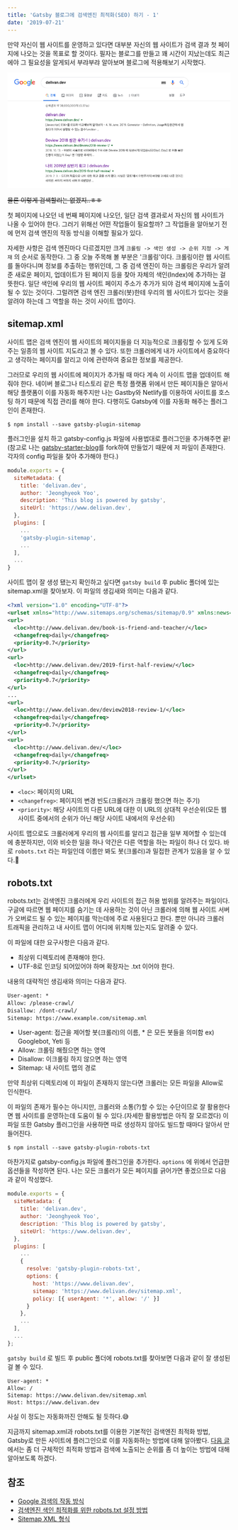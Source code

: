 ```yaml
---
title: 'Gatsby 블로그에 검색엔진 최적화(SEO) 하기 - 1'
date: '2019-07-21'
---
```


만약 자신이 웹 사이트를 운영하고 있다면 대부분 자신의 웹 사이트가 검색 결과 첫 페이지에 나오는 것을 목표로 할 것이다. 필자는 블로그를 만들고 꽤 시간이 지났는데도 최근에야 그 필요성을 알게되서 부랴부랴 알아보며 블로그에 적용해보기 시작했다.

<img src="./search-delivan.png" alt="Search delivan.dev"/>

~~물론 이렇게 검색할리는 없겠지..ㅎㅎ~~

첫 페이지에 나오던 네 번째 페이지에 나오던, 일단 검색 결과로서 자신의 웹 사이트가 나올 수 있어야 한다. 그러기 위해선 어떤 작업들이 필요할까? 그 작업들을 알아보기 전에 먼저 검색 엔진의 작동 방식을 이해할 필요가 있다. 

자세한 사항은 검색 엔진마다 다르겠지만 크게 `크롤링 -> 색인 생성 -> 순위 지정 -> 게재` 의 순서로 동작한다. 그 중 오늘 주목해 볼 부분은 '크롤링'이다. 크롤링이란 웹 사이트를 돌아다니며 정보를 추출하는 행위인데, 그 중 검색 엔진이 하는 크롤링은 우리가 알려준 새로운 페이지, 업데이트가 된 페이지 등을 찾아 자체의 색인(Index)에 추가하는 걸 뜻한다. 일단 색인에 우리의 웹 사이트 페이지 주소가 추가가 되야 검색 페이지에 노출이 될 수 있는 것이다. 그럴려면 검색 엔진 크롤러(봇)한테 우리의 웹 사이트가 있다는 것을 알려야 하는데 그 역할을 하는 것이 사이트 맵이다.

## sitemap.xml
사이트 맵은 검색 엔진이 웹 사이트의 페이지들을 더 지능적으로 크롤링할 수 있게 도와주는 일종의 웹 사이트 지도라고 볼 수 있다. 또한 크롤러에게 내가 사이트에서 중요하다고 생각하는 페이지를 알리고 이에 관련하여 중요한 정보를 제공한다.

그러므로 우리의 웹 사이트에 페이지가 추가될 때 마다 계속 이 사이트 맵을 업데이트 해줘야 한다. 네이버 블로그나 티스토리 같은 특정 플랫폼 위에서 만든 페이지들은 알아서 해당 플랫폼이 이를 자동화 해주지만 나는 Gastby와 Netlify를 이용하여 사이트를 호스팅 하기 때문에 직접 관리를 해야 한다. 다행히도 Gatsby에 이를 자동화 해주는 플러그인이 존재한다.

```shell
$ npm install --save gatsby-plugin-sitemap
```
플러그인을 설치 하고 gatsby-config.js 파일에 사용법대로 플러그인을 추가해주면 끝! (참고로 나는 <a href="https://github.com/gatsbyjs/gatsby-starter-blog" target="_blank"> gatsby-starter-blog</a>를 fork하여 만들었기 때문에 저 파일이 존재한다. 각자의 config 파일을 찾아 추가해야 한다.)
```js
module.exports = {
  siteMetadata: {
    title: 'delivan.dev',
    author: 'Jeonghyeok Yoo',
    description: 'This blog is powered by gatsby',
    siteUrl: 'https://www.delivan.dev',
  },
  plugins: [
    ...
    'gatsby-plugin-sitemap',
    ...
  ],
  ...
}
```

사이트 맵이 잘 생성 됐는지 확인하고 싶다면 `gatsby build` 후 public 폴더에 있는 sitemap.xml을 찾아보자. 이 파일의 생김새와 의미는 다음과 같다.

```xml
<?xml version="1.0" encoding="UTF-8"?>
<urlset xmlns="http://www.sitemaps.org/schemas/sitemap/0.9" xmlns:news="http://www.google.com/schemas/sitemap-news/0.9" xmlns:xhtml="http://www.w3.org/1999/xhtml" xmlns:mobile="http://www.google.com/schemas/sitemap-mobile/1.0" xmlns:image="http://www.google.com/schemas/sitemap-image/1.1" xmlns:video="http://www.google.com/schemas/sitemap-video/1.1">
<url>
  <loc>http://www.delivan.dev/book-is-friend-and-teacher/</loc>
  <changefreq>daily</changefreq>
  <priority>0.7</priority> 
</url>
<url>
  <loc>http://www.delivan.dev/2019-first-half-review/</loc>
  <changefreq>daily</changefreq>
  <priority>0.7</priority>
</url>
...
<url>
  <loc>http://www.delivan.dev/deview2018-review-1/</loc>
  <changefreq>daily</changefreq>
  <priority>0.7</priority>
</url>
<url> 
  <loc>http://www.delivan.dev/</loc>
  <changefreq>daily</changefreq>
  <priority>0.7</priority>
</url>
</urlset>
```
- `<loc>`: 페이지의 URL
- `<changefreg>`: 페이지의 변경 빈도(크롤러가 크롤링 했으면 하는 주기)
- `<priority>`: 해당 사이트의 다른 URL에 대한 이 URL의 상대적 우선순위(모든 웹 사이트 중에서의 순위가 아닌 해당 사이트 내에서의 우선순위)

사이트 맵으로도 크롤러에게 우리의 웹 사이트를 알리고 접근을 일부 제어할 수 있는데에 충분하지만, 이와 비슷한 일을 하나 약간은 다른 역할을 하는 파일이 하나 더 있다. 바로 `robots.txt` 라는 파일인데 이름만 봐도 봇(크롤러)과 밀접한 관계가 있음을 알 수 있다.🤖

## robots.txt
robots.txt는 검색엔진 크롤러에게 우리 사이트의 접근 허용 범위를 알려주는 파일이다. 구글에 따르면 웹 페이지를 숨기는 데 사용하는 것이 아닌 크롤러에 의해 웹 사이트 서버가 오버로드 될 수 있는 페이지를 막는데에 주로 사용된다고 한다. 뿐만 아니라 크롤러 트래픽을 관리하고 내 사이트 맵이 어디에 위치해 있는지도 알려줄 수 있다. 

이 파일에 대한 요구사항은 다음과 같다.
- 최상위 디렉토리에 존재해야 한다.
- UTF-8로 인코딩 되어있어야 하며 확장자는 .txt 이어야 한다.

내용의 대략적인 생김새와 의미는 다음과 같다.
```txt
User-agent: *
Allow: /please-crawl/
Disallow: /dont-crawl/
Sitemap: https://www.example.com/sitemap.xml
```

- User-agent: 접근을 제어할 봇(크롤러)의 이름, * 은 모든 봇들을 의미함 ex) Googlebot, Yeti 등
- Allow: 크롤링 해줬으면 하는 영역
- Disallow: 이크롤링 하지 않으면 하는 영역
- Sitemap: 내 사이트 맵의 경로

만약 최상위 디렉토리에 이 파일이 존재하지 않는다면 크롤러는 모든 파일을 Allow로 인식한다. 

이 파일의 존재가 필수는 아니지만, 크롤러와 소통(?)할 수 있는 수단이므로 잘 활용한다면 웹 사이트를 운영하는데 도움이 될 수 있다.(자세한 활용방법은 아직 잘 모르겠다) 이 파일 또한 Gatsby 플러그인을 사용하면 따로 생성하지 않아도 빌드할 때마다 알아서 만들어진다.

```shell
$ npm install --save gatsby-plugin-robots-txt
```

마찬가지로 gatsby-config.js 파일에 플러그인을 추가한다. `options` 에 위에서 언급한 옵션들을 작성하면 된다. 나는 모든 크롤러가 모든 페이지를 긁어가면 좋겠으므로 다음과 같이 작성했다.
```js
module.exports = {
  siteMetadata: {
    title: 'delivan.dev',
    author: 'Jeonghyeok Yoo',
    description: 'This blog is powered by gatsby',
    siteUrl: 'https://www.delivan.dev',
  },
  plugins: [
    ...
    {
      resolve: 'gatsby-plugin-robots-txt',
      options: {
        host: 'https://www.delivan.dev',
        sitemap: 'https://www.delivan.dev/sitemap.xml',
        policy: [{ userAgent: '*', allow: '/' }]
      }
    },
    ...
  ],
  ...
};
```

`gatsby build` 로 빌드 후 public 폴더에 robots.txt를 찾아보면 다음과 같이 잘 생성된걸 볼 수 있다.

```
User-agent: *
Allow: /
Sitemap: https://www.delivan.dev/sitemap.xml
Host: https://www.delivan.dev
```
사실 이 정도는 자동화까진 안해도 될 듯하다.😅

지금까지 sitemap.xml과 robots.txt를 이용한 기본적인 검색엔진 최적화 방법, Gatsby로 만든 사이트에 플러그인으로 이를 자동화하는 방법에 대해 알아봤다. <a href="https://delivan.dev/gatsby-blog-seo" target="_blank">다음 글</a>에서는 좀 더 구체적인 최적화 방법과 검색에 노출되는 순위를 좀 더 높이는 방법에 대해 알아보도록 하겠다.

## 참조

- <a href="https://support.google.com/webmasters/answer/70897?ref_topic=3309469#long_version" target="_blank">Google 검색의 작동 방식</a>
- <a href="https://extrememanual.net/10728" target="_blank">검색엔진 색인 최적화를 위한 robots.txt 설정 방법</a>
- <a href="https://www.sitemaps.org/ko/protocol.html" target="_blank">Sitemap XML 형식</a>